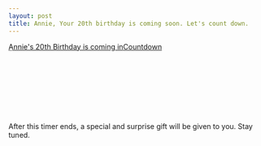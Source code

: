 ```yaml
---
layout: post
title: Annie, Your 20th birthday is coming soon. Let's count down. 
---
```


<div data-type="countdown" data-id="1122695" class="tickcounter" style="width: 100%; position: relative; padding-bottom: 25%"><a href="//www.tickcounter.com/countdown/1122695/annies-20th-birthday-is-coming-in" title="Ạnnie&#39;s 20th Birthday is coming in">Ạnnie&#39;s 20th Birthday is coming in</a><a href="//www.tickcounter.com/" title="Countdown">Countdown</a></div><script>(function(d, s, id) { var js, pjs = d.getElementsByTagName(s)[0]; if (d.getElementById(id)) return; js = d.createElement(s); js.id = id; js.src = "//www.tickcounter.com/static/js/loader.js"; pjs.parentNode.insertBefore(js, pjs); }(document, "script", "tickcounter-sdk"));</script>

After this timer ends, a special and surprise gift will be given to you. Stay tuned. 
